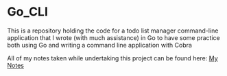 # Go_CLI

This is a repository holding the code for a todo list manager command-line application that I wrote (with much assistance) in Go to have some practice both using Go and writing a command line application with Cobra

All of my notes taken while undertaking this project can be found here:
[My Notes](goNotes.md)